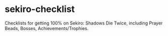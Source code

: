 # sekiro-checklist
Checklists for getting 100% on Sekiro: Shadows Die Twice, including Prayer Beads, Bosses, Achievements/Trophies.

